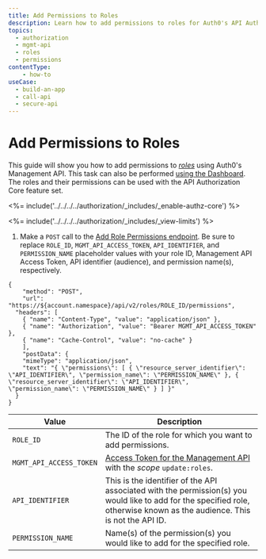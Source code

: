 ```yaml
---
title: Add Permissions to Roles
description: Learn how to add permissions to roles for Auth0's API Authorization core feature using the Auth0 Management API.
topics:
  - authorization
  - mgmt-api
  - roles
  - permissions
contentType: 
    - how-to
useCase:
  - build-an-app
  - call-api
  - secure-api
---
```

# Add Permissions to Roles

This guide will show you how to add permissions to <dfn data-key="role">[roles](/authorization/concepts/rbac)</dfn> using Auth0's Management API. This task can also be performed [using the Dashboard](/dashboard/guides/roles/add-permissions-roles). The roles and their permissions can be used with the API Authorization Core feature set.

<%= include('../../../../authorization/_includes/_enable-authz-core') %>

<%= include('../../../../authorization/_includes/_view-limits') %>

1. Make a `POST` call to the [Add Role Permissions endpoint](/api/management/v2#!/roles/post_role_permissions). Be sure to replace `ROLE_ID`, `MGMT_API_ACCESS_TOKEN`, `API_IDENTIFIER`, and `PERMISSION_NAME` placeholder values with your role ID, Management API Access Token, API identifier (audience), and permission name(s), respectively.

```har
{
	"method": "POST",
	"url": "https://${account.namespace}/api/v2/roles/ROLE_ID/permissions",
  "headers": [
    { "name": "Content-Type", "value": "application/json" },
    { "name": "Authorization", "value": "Bearer MGMT_API_ACCESS_TOKEN" },
    { "name": "Cache-Control", "value": "no-cache" }
	],
	"postData": {
    "mimeType": "application/json",
    "text": "{ \"permissions\": [ { \"resource_server_identifier\": \"API_IDENTIFIER\", \"permission_name\": \"PERMISSION_NAME\" }, { \"resource_server_identifier\": \"API_IDENTIFIER\", \"permission_name\": \"PERMISSION_NAME\" } ] }"
  }
}
```

| **Value** | **Description** |
| - | - |
| `ROLE_ID` | Τhe ID of the role for which you want to add permissions. |
| `MGMT_API_ACCESS_TOKEN`  | [Access Token for the Management API](/api/management/v2/tokens) with the <dfn data-key="scope">scope</dfn> `update:roles`. |
| `API_IDENTIFIER` | This is the identifier of the API associated with the permission(s) you would like to add for the specified role, otherwise known as the audience. This is not the API ID. |
| `PERMISSION_NAME` | Name(s) of the permission(s) you would like to add for the specified role. |
